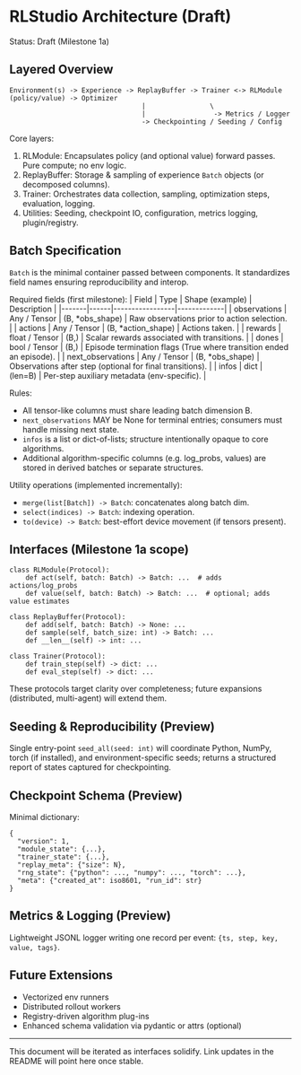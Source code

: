 # RLStudio Architecture (Draft)

Status: Draft (Milestone 1a)

## Layered Overview

```
Environment(s) -> Experience -> ReplayBuffer -> Trainer <-> RLModule (policy/value) -> Optimizer
                                 |                \
                                 |                 -> Metrics / Logger
                                 -> Checkpointing / Seeding / Config
```

Core layers:
1. RLModule: Encapsulates policy (and optional value) forward passes. Pure compute; no env logic.
2. ReplayBuffer: Storage & sampling of experience `Batch` objects (or decomposed columns).
3. Trainer: Orchestrates data collection, sampling, optimization steps, evaluation, logging.
4. Utilities: Seeding, checkpoint IO, configuration, metrics logging, plugin/registry.

## Batch Specification

`Batch` is the minimal container passed between components. It standardizes field names ensuring reproducibility and interop.

Required fields (first milestone):
| Field | Type | Shape (example) | Description |
|-------|------|-----------------|-------------|
| observations | Any / Tensor | (B, *obs_shape) | Raw observations prior to action selection. |
| actions | Any / Tensor | (B, *action_shape) | Actions taken. |
| rewards | float / Tensor | (B,) | Scalar rewards associated with transitions. |
| dones | bool / Tensor | (B,) | Episode termination flags (True where transition ended an episode). |
| next_observations | Any / Tensor | (B, *obs_shape) | Observations after step (optional for final transitions). |
| infos | dict | (len=B) | Per-step auxiliary metadata (env-specific). |

Rules:
* All tensor-like columns must share leading batch dimension B.
* `next_observations` MAY be None for terminal entries; consumers must handle missing next state.
* `infos` is a list or dict-of-lists; structure intentionally opaque to core algorithms.
* Additional algorithm-specific columns (e.g. log_probs, values) are stored in derived batches or separate structures.

Utility operations (implemented incrementally):
* `merge(list[Batch]) -> Batch`: concatenates along batch dim.
* `select(indices) -> Batch`: indexing operation.
* `to(device) -> Batch`: best-effort device movement (if tensors present).

## Interfaces (Milestone 1a scope)

```
class RLModule(Protocol):
    def act(self, batch: Batch) -> Batch: ...  # adds actions/log_probs
    def value(self, batch: Batch) -> Batch: ...  # optional; adds value estimates

class ReplayBuffer(Protocol):
    def add(self, batch: Batch) -> None: ...
    def sample(self, batch_size: int) -> Batch: ...
    def __len__(self) -> int: ...

class Trainer(Protocol):
    def train_step(self) -> dict: ...
    def eval_step(self) -> dict: ...
```

These protocols target clarity over completeness; future expansions (distributed, multi-agent) will extend them.

## Seeding & Reproducibility (Preview)
Single entry-point `seed_all(seed: int)` will coordinate Python, NumPy, torch (if installed), and environment-specific seeds; returns a structured report of states captured for checkpointing.

## Checkpoint Schema (Preview)
Minimal dictionary:
```
{
  "version": 1,
  "module_state": {...},
  "trainer_state": {...},
  "replay_meta": {"size": N},
  "rng_state": {"python": ..., "numpy": ..., "torch": ...},
  "meta": {"created_at": iso8601, "run_id": str}
}
```

## Metrics & Logging (Preview)
Lightweight JSONL logger writing one record per event: `{ts, step, key, value, tags}`.

## Future Extensions
* Vectorized env runners
* Distributed rollout workers
* Registry-driven algorithm plug-ins
* Enhanced schema validation via pydantic or attrs (optional)

---
This document will be iterated as interfaces solidify. Link updates in the README will point here once stable.
